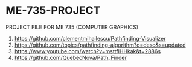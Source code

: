 # ME-735-PROJECT
PROJECT FILE FOR ME 735 (COMPUTER GRAPHICS)
1. https://github.com/clementmihailescu/Pathfinding-Visualizer
2. https://github.com/topics/pathfinding-algorithm?o=desc&s=updated
3. https://www.youtube.com/watch?v=msttfIHHkak&t=2886s
4. https://github.com/QuebecNova/Path_Finder
